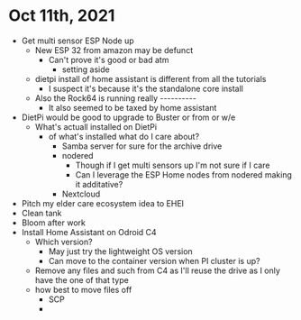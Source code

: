 # Oct 11th, 2021

- Get multi sensor ESP Node up
  - New ESP 32 from amazon may be defunct
    - Can't prove it's good or bad atm 
      - setting aside
  - dietpi install of home assistant is different from all the tutorials
    - I suspect it's because it's the standalone core install
  - Also the Rock64 is running really ----------
	- It also seemed to be taxed by home assistant
- DietPi would be good to upgrade to Buster or from or w/e
  - What's actuall installed on DietPi
    - of what's installed what do I care about?
      - Samba server for sure for the archive drive
      - nodered
        - Though if I get multi sensors up I'm not sure if I care
        - Can I leverage the ESP Home nodes from nodered making it additative?
      - Nextcloud
- Pitch my elder care ecosystem idea to EHEI
- Clean tank
- Bloom after work
- Install Home Assistant on Odroid C4
  - Which version?
    - May just try the lightweight OS version
    - Can move to the container version when PI cluster is up?
  - Remove any files and such from C4 as I'll reuse the drive as I only have the one of that type
  - how best to move files off
    - SCP
    - 